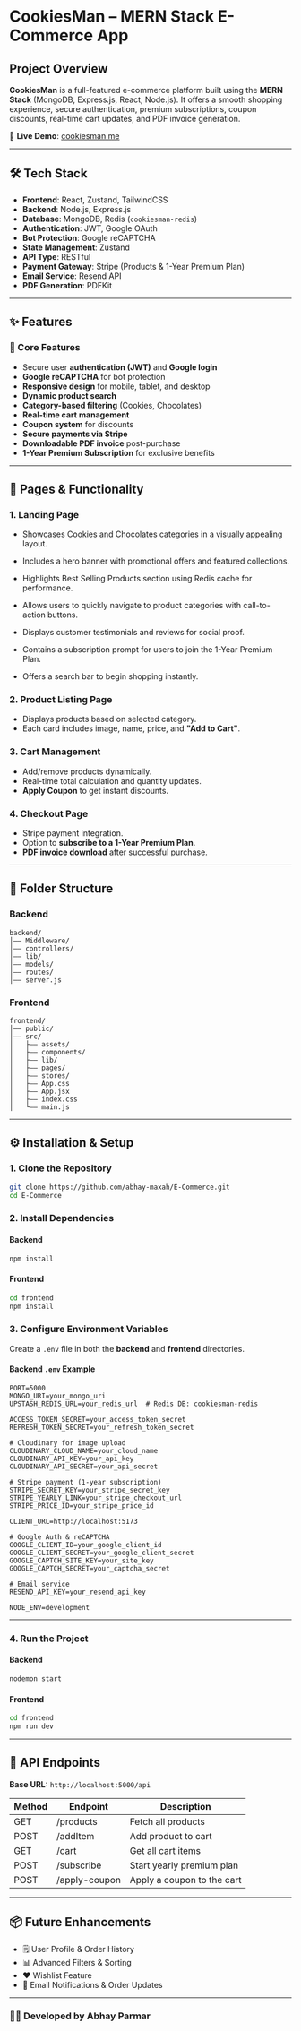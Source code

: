 #  CookiesMan – MERN Stack E-Commerce App

## Project Overview

**CookiesMan** is a full-featured e-commerce platform built using the **MERN Stack** (MongoDB, Express.js, React, Node.js). It offers a smooth shopping experience, secure authentication, premium subscriptions, coupon discounts, real-time cart updates, and PDF invoice generation.

🔗 **Live Demo**: [cookiesman.me](https://cookiesman.me)

---

## 🛠 Tech Stack

* **Frontend**: React, Zustand, TailwindCSS
* **Backend**: Node.js, Express.js
* **Database**: MongoDB, Redis (`cookiesman-redis`)
* **Authentication**: JWT, Google OAuth
* **Bot Protection**: Google reCAPTCHA
* **State Management**: Zustand
* **API Type**: RESTful
* **Payment Gateway**: Stripe (Products & 1-Year Premium Plan)
* **Email Service**: Resend API
* **PDF Generation**: PDFKit

---

## ✨ Features

### 🧩 Core Features

* Secure user **authentication (JWT)** and **Google login**
* **Google reCAPTCHA** for bot protection
* **Responsive design** for mobile, tablet, and desktop
* **Dynamic product search**
* **Category-based filtering** (Cookies, Chocolates)
* **Real-time cart management**
* **Coupon system** for discounts
* **Secure payments via Stripe**
* **Downloadable PDF invoice** post-purchase
* **1-Year Premium Subscription** for exclusive benefits

---

## 🛒 Pages & Functionality

### 1. Landing Page

* Showcases Cookies and Chocolates categories in a visually appealing layout.

* Includes a hero banner with promotional offers and featured collections.

* Highlights Best Selling Products section using Redis cache for performance.

* Allows users to quickly navigate to product categories with call-to-action buttons.

* Displays customer testimonials and reviews for social proof.

* Contains a subscription prompt for users to join the 1-Year Premium Plan.

* Offers a search bar to begin shopping instantly.

### 2. Product Listing Page

* Displays products based on selected category.
* Each card includes image, name, price, and **"Add to Cart"**.

### 3. Cart Management

* Add/remove products dynamically.
* Real-time total calculation and quantity updates.
* **Apply Coupon** to get instant discounts.

### 4. Checkout Page

* Stripe payment integration.
* Option to **subscribe to a 1-Year Premium Plan**.
* **PDF invoice download** after successful purchase.

---

## 📁 Folder Structure

### Backend

```
backend/
│—— Middleware/
│—— controllers/
│—— lib/
│—— models/
│—— routes/
│—— server.js
```

### Frontend

```
frontend/
│—— public/
│—— src/
│   ├—— assets/
│   ├—— components/
│   ├—— lib/
│   ├—— pages/
│   ├—— stores/
│   ├—— App.css
│   ├—— App.jsx
│   ├—— index.css
│   └—— main.js
```

---

## ⚙️ Installation & Setup

### 1. Clone the Repository

```bash
git clone https://github.com/abhay-maxah/E-Commerce.git
cd E-Commerce
```

### 2. Install Dependencies

#### Backend

```bash
npm install
```

#### Frontend

```bash
cd frontend
npm install
```

### 3. Configure Environment Variables

Create a `.env` file in both the **backend** and **frontend** directories.

#### Backend `.env` Example

```
PORT=5000
MONGO_URI=your_mongo_uri
UPSTASH_REDIS_URL=your_redis_url  # Redis DB: cookiesman-redis

ACCESS_TOKEN_SECRET=your_access_token_secret
REFRESH_TOKEN_SECRET=your_refresh_token_secret

# Cloudinary for image upload
CLOUDINARY_CLOUD_NAME=your_cloud_name
CLOUDINARY_API_KEY=your_api_key
CLOUDINARY_API_SECRET=your_api_secret

# Stripe payment (1-year subscription)
STRIPE_SECRET_KEY=your_stripe_secret_key
STRIPE_YEARLY_LINK=your_stripe_checkout_url
STRIPE_PRICE_ID=your_stripe_price_id

CLIENT_URL=http://localhost:5173

# Google Auth & reCAPTCHA
GOOGLE_CLIENT_ID=your_google_client_id
GOOGLE_CLIENT_SECRET=your_google_client_secret
GOOGLE_CAPTCH_SITE_KEY=your_site_key
GOOGLE_CAPTCH_SECRET=your_captcha_secret

# Email service
RESEND_API_KEY=your_resend_api_key

NODE_ENV=development
```

---

### 4. Run the Project

#### Backend

```bash
nodemon start
```

#### Frontend

```bash
cd frontend
npm run dev
```

---

## 🔌 API Endpoints

**Base URL:** `http://localhost:5000/api`

| Method | Endpoint      | Description                |
| ------ | ------------- | -------------------------- |
| GET    | /products     | Fetch all products         |
| POST   | /addItem      | Add product to cart        |
| GET    | /cart         | Get all cart items         |
| POST   | /subscribe    | Start yearly premium plan  |
| POST   | /apply-coupon | Apply a coupon to the cart |

---

## 📦 Future Enhancements

* 🗒 User Profile & Order History
* 📊 Advanced Filters & Sorting
* ❤️ Wishlist Feature
* 🔔 Email Notifications & Order Updates

---

### 👨‍💻 Developed by **Abhay Parmar**
